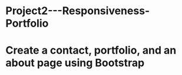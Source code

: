 # Project2---Responsiveness-Portfolio

# Create a contact, portfolio, and an about page using Bootstrap 

